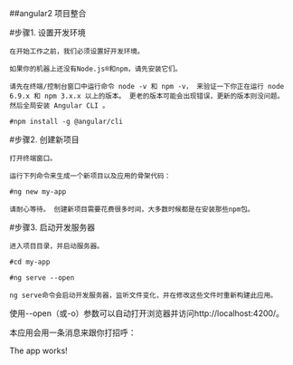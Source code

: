
##angular2 项目整合


#步骤1. 设置开发环境

    在开始工作之前，我们必须设置好开发环境。

    如果你的机器上还没有Node.js®和npm，请先安装它们。

    请先在终端/控制台窗口中运行命令 node -v 和 npm -v， 来验证一下你正在运行 node 6.9.x 和 npm 3.x.x 以上的版本。 更老的版本可能会出现错误，更新的版本则没问题。
    然后全局安装 Angular CLI 。

    #npm install -g @angular/cli
#步骤2. 创建新项目

    打开终端窗口。

    运行下列命令来生成一个新项目以及应用的骨架代码：

    #ng new my-app
    
    请耐心等待。 创建新项目需要花费很多时间，大多数时候都是在安装那些npm包。
#步骤3. 启动开发服务器

    进入项目目录，并启动服务器。

    #cd my-app
    
    #ng serve --open
    
    ng serve命令会启动开发服务器，监听文件变化，并在修改这些文件时重新构建此应用。

使用--open（或-o）参数可以自动打开浏览器并访问http://localhost:4200/。

本应用会用一条消息来跟你打招呼：

The app works!
